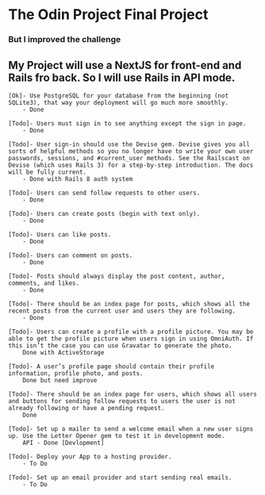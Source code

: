 # The Odin Project Final Project

### But I improved the challenge
## My Project will use a NextJS for front-end and Rails fro back. So I will use Rails in API mode.

    [Ok]- Use PostgreSQL for your database from the beginning (not SQLite3), that way your deployment will go much more smoothly.
        - Done
    
    [Todo]- Users must sign in to see anything except the sign in page.
        - Done

    [Todo]- User sign-in should use the Devise gem. Devise gives you all sorts of helpful methods so you no longer have to write your own user passwords, sessions, and #current_user methods. See the Railscast on Devise (which uses Rails 3) for a step-by-step introduction. The docs will be fully current.
        - Done with Rails 8 auth system

    [Todo]- Users can send follow requests to other users.
        - Done

    [Todo]- Users can create posts (begin with text only).
        - Done

    [Todo]- Users can like posts.
        - Done

    [Todo]- Users can comment on posts.
        - Done

    [Todo]- Posts should always display the post content, author, comments, and likes.
        - Done

    [Todo]- There should be an index page for posts, which shows all the recent posts from the current user and users they are following.
        - Done

    [Todo]- Users can create a profile with a profile picture. You may be able to get the profile picture when users sign in using OmniAuth. If this isn’t the case you can use Gravatar to generate the photo.
        Done with ActiveStorage

    [Todo]- A user’s profile page should contain their profile information, profile photo, and posts.
        Done but need improve

    [Todo]- There should be an index page for users, which shows all users and buttons for sending follow requests to users the user is not already following or have a pending request.
        Done

    [Todo]- Set up a mailer to send a welcome email when a new user signs up. Use the Letter Opener gem to test it in development mode.
        API - Done [Devlopment]

    [Todo]- Deploy your App to a hosting provider.
        - To Do
    
    [Todo]- Set up an email provider and start sending real emails.
        - To Do

